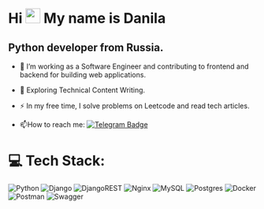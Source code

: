 Hi <img src="https://media.giphy.com/media/WUlplcMpOCEmTGBtBW/giphy.gif" width="30"> My name is Danila
==============================================================================================================================

Python developer from Russia.
----------------
- :telescope: I’m working as a Software Engineer and contributing to frontend and backend for building web applications.

- :seedling: Exploring Technical Content Writing.
- :zap: In my free time, I solve problems on Leetcode and read tech articles.

- :mailbox:How to reach me: [![Telegram Badge](https://img.shields.io/badge/-mandreykin-blue?style=flat&logo=Telegram&logoColor=white)]((https://t.me/mandreykin))

# 💻 Tech Stack:
![Python](https://img.shields.io/badge/python-3670A0?style=for-the-badge&logo=python&logoColor=ffdd54) ![Django](https://img.shields.io/badge/django-%23092E20.svg?style=for-the-badge&logo=django&logoColor=white) ![DjangoREST](https://img.shields.io/badge/DJANGO-REST-ff1709?style=for-the-badge&logo=django&logoColor=white&color=ff1709&labelColor=gray) ![Nginx](https://img.shields.io/badge/nginx-%23009639.svg?style=for-the-badge&logo=nginx&logoColor=white) ![MySQL](https://img.shields.io/badge/mysql-%2300000f.svg?style=for-the-badge&logo=mysql&logoColor=white) ![Postgres](https://img.shields.io/badge/postgres-%23316192.svg?style=for-the-badge&logo=postgresql&logoColor=white) ![Docker](https://img.shields.io/badge/docker-%230db7ed.svg?style=for-the-badge&logo=docker&logoColor=white) ![Postman](https://img.shields.io/badge/Postman-FF6C37?style=for-the-badge&logo=postman&logoColor=white) ![Swagger](https://img.shields.io/badge/-Swagger-%23Clojure?style=for-the-badge&logo=swagger&logoColor=white)
